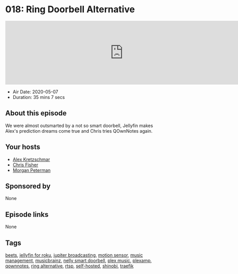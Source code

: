 # 018: Ring Doorbell Alternative

<iframe src="https://player.fireside.fm/v2/dUlrHQih+sM1uJkid?theme=dark" width="740" height="200" frameborder="0" scrolling="no"></iframe>

* Air Date: 2020-05-07
* Duration: 35 mins 7 secs

## About this episode

We were almost outsmarted by a not so smart doorbell, Jellyfin makes Alex's prediction dreams come true and Chris tries QOwnNotes again.

## Your hosts
* [Alex Kretzschmar](https://selfhosted.show/hosts/alexktz)
* [Chris Fisher](https://selfhosted.show/hosts/chrislas)
* [Morgan Peterman](https://selfhosted.show/guests/morgan)

## Sponsored by

None



## Episode links

None



## Tags

[beets](https://selfhosted.show/tags/beets), [jellyfin for roku](https://selfhosted.show/tags/jellyfin%20for%20roku), [jupiter broadcasting](https://selfhosted.show/tags/jupiter%20broadcasting), [motion sensor](https://selfhosted.show/tags/motion%20sensor), [music management](https://selfhosted.show/tags/music%20management), [musicbrainz](https://selfhosted.show/tags/musicbrainz), [nelly smart doorbell](https://selfhosted.show/tags/nelly%20smart%20doorbell), [plex music](https://selfhosted.show/tags/plex%20music), [plexamp](https://selfhosted.show/tags/plexamp), [qownnotes](https://selfhosted.show/tags/qownnotes), [ring alternative](https://selfhosted.show/tags/ring%20alternative), [rtsp](https://selfhosted.show/tags/rtsp), [self-hosted](https://selfhosted.show/tags/self-hosted), [shinobi](https://selfhosted.show/tags/shinobi), [traefik](https://selfhosted.show/tags/traefik)